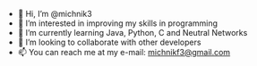 - 👋 Hi, I’m @michnik3
- 👀 I’m interested in improving my skills in programming
- 🌱 I’m currently learning Java, Python, C and Neutral Networks
- 💞️ I’m looking to collaborate with other developers
- 📫 You can reach me at my e-mail: michnikf3@gmail.com

<!---
michnik3/michnik3 is a ✨ special ✨ repository because its `README.md` (this file) appears on your GitHub profile.
You can click the Preview link to take a look at your changes.
--->
